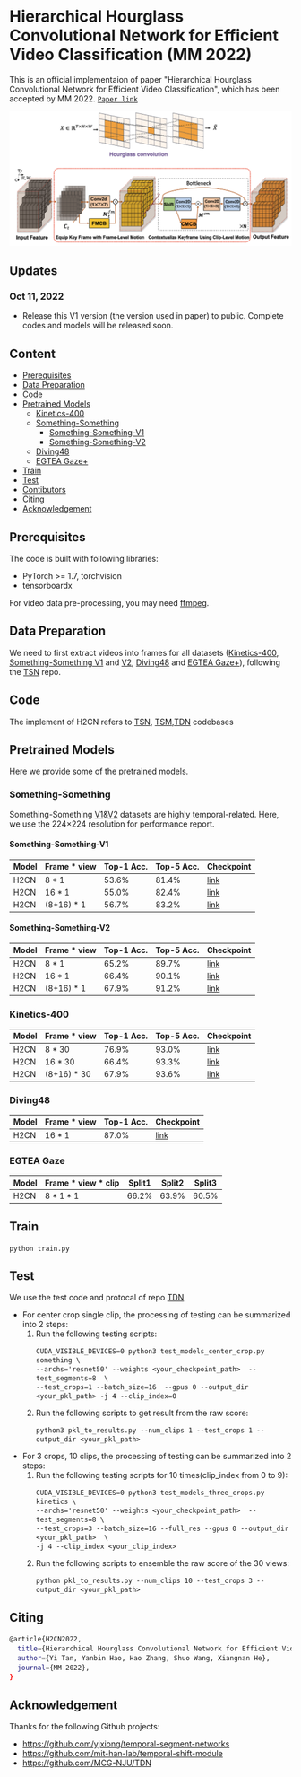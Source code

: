 # Hierarchical Hourglass Convolutional Network for Efficient Video Classification (MM 2022)
This is an official implementaion of paper "Hierarchical Hourglass Convolutional Network for Efficient Video Classification", which has been accepted by MM 2022. [`Paper link`](http://staff.ustc.edu.cn/~hexn/papers/mm22-hourglass-cnn-video.pdf)
<div align="center">
  <img src="model.png" width="700px"/>
</div>


## Updates
### Oct 11, 2022
* Release this V1 version (the version used in paper) to public. Complete codes and models will be released soon.

## Content

- [Prerequisites](#prerequisites)
- [Data Preparation](#data-preparation)
- [Code](#code)
- [Pretrained Models](#pretrained-models)
  * [Kinetics-400](#kinetics-400)
  * [Something-Something](#something-something)
    + [Something-Something-V1](#something-something-v1)
    + [Something-Something-V2](#something-something-v2)
  * [Diving48](#Diving48)
  * [EGTEA Gaze+](#EGTEA-Gaze)
- [Train](#Train)
- [Test](#Test)
- [Contibutors](#Contributors)
- [Citing](#Citing)
- [Acknowledgement](#Acknowledgement)

## Prerequisites

The code is built with following libraries:
* PyTorch >= 1.7, torchvision
* tensorboardx

For video data pre-processing, you may need [ffmpeg](https://www.ffmpeg.org/).

## Data Preparation

 We need to first extract videos into frames for all datasets ([Kinetics-400](https://deepmind.com/research/open-source/open-source-datasets/kinetics/), [Something-Something V1](https://20bn.com/datasets/something-something/v1) and [V2](https://20bn.com/datasets/something-something/v2), [Diving48](http://www.svcl.ucsd.edu/projects/resound/dataset.html) and [EGTEA Gaze+](http://cbi.gatech.edu/fpv)), following the [TSN](https://github.com/yjxiong/temporal-segment-networks) repo.


## Code


The implement of H2CN refers to [TSN](https://github.com/yjxiong/temporal-segment-networks), [TSM](https://github.com/mit-han-lab/temporal-shift-module),[TDN](https://github.com/MCG-NJU/TDN) codebases


## Pretrained Models

Here we provide some of the pretrained models. 


### Something-Something

Something-Something [V1](https://20bn.com/datasets/something-something/v1)&[V2](https://20bn.com/datasets/something-something) datasets are highly temporal-related. Here, we 
use the 224×224 resolution for performance report.

#### Something-Something-V1

| Model             | Frame * view   | Top-1 Acc. | Top-5 Acc. | Checkpoint |
| ----------------- | ----------- | ---------- | ----------- | ---------------- |
| H2CN   | 8 * 1  | 53.6%      | 81.4%     | [link]() |
| H2CN   | 16 * 1  | 55.0%      | 82.4%     | [link]() |
| H2CN   | (8+16) * 1  | 56.7%      | 83.2%     | [link]() |


#### Something-Something-V2
| Model             | Frame * view   | Top-1 Acc. | Top-5 Acc. | Checkpoint |
| ----------------- | ----------- | ---------- | ----------- | ---------------- |
| H2CN   | 8 * 1  | 65.2%      | 89.7%     | [link]() |
| H2CN   | 16 * 1  | 66.4%      | 90.1%     | [link]() |
| H2CN   | (8+16) * 1  | 67.9%      | 91.2%     | [link]() |


### Kinetics-400

| Model             | Frame * view   | Top-1 Acc. | Top-5 Acc. | Checkpoint |
| ----------------- | ----------- | ---------- | ----------- | ---------------- |
| H2CN   | 8 * 30  | 76.9%      | 93.0%     | [link]() |
| H2CN   | 16 * 30  | 66.4%      | 93.3%     | [link]() |
| H2CN   | (8+16) * 30  | 67.9%      | 93.6%     | [link]() |



### Diving48
| Model             | Frame * view   | Top-1 Acc.  | Checkpoint |
| ----------------- | ----------- | ----------  | ---------------- |
| H2CN   | 16 * 1  | 87.0%      | [link]() |



### EGTEA Gaze
| Model             | Frame * view * clip    | Split1 |  Split2 | Split3 |
| ----------------- | ----------- | ---------- | ----------- | ----------- |
| H2CN  | 8 * 1 * 1  | 66.2%     | 63.9%    | 60.5%  |


## Train 

```
python train.py
```


## Test 
We use the test code and protocal of repo [TDN](https://github.com/MCG-NJU/TDN)

- For center crop single clip, the processing of testing can be summarized into 2 steps:
    1. Run the following testing scripts:
        ```
        CUDA_VISIBLE_DEVICES=0 python3 test_models_center_crop.py something \
        --archs='resnet50' --weights <your_checkpoint_path>  --test_segments=8  \
        --test_crops=1 --batch_size=16  --gpus 0 --output_dir <your_pkl_path> -j 4 --clip_index=0
        ```
    2. Run the following scripts to get result from the raw score:
        ```
        python3 pkl_to_results.py --num_clips 1 --test_crops 1 --output_dir <your_pkl_path>  
        ```
- For 3 crops, 10 clips, the processing of testing can be summarized into 2 steps: 
    1. Run the following testing scripts for 10 times(clip_index from 0 to 9):
        ``` 
        CUDA_VISIBLE_DEVICES=0 python3 test_models_three_crops.py  kinetics \
        --archs='resnet50' --weights <your_checkpoint_path>  --test_segments=8 \
        --test_crops=3 --batch_size=16 --full_res --gpus 0 --output_dir <your_pkl_path>  \
        -j 4 --clip_index <your_clip_index>
        ```
    2. Run the following scripts to ensemble the raw score of the 30 views:
        ```
        python pkl_to_results.py --num_clips 10 --test_crops 3 --output_dir <your_pkl_path> 
        ```


## Citing
```bash
@article{H2CN2022,
  title={Hierarchical Hourglass Convolutional Network for Efficient Video Classification},
  author={Yi Tan, Yanbin Hao, Hao Zhang, Shuo Wang, Xiangnan He},
  journal={MM 2022},
}
```

## Acknowledgement
Thanks for the following Github projects:
- https://github.com/yjxiong/temporal-segment-networks
- https://github.com/mit-han-lab/temporal-shift-module
- https://github.com/MCG-NJU/TDN

